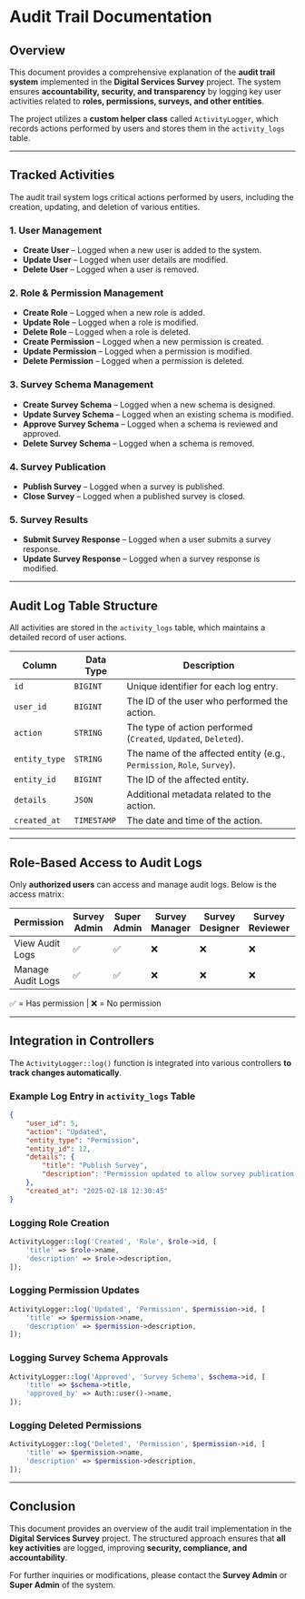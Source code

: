 # **Audit Trail Documentation**  

## **Overview**  
This document provides a comprehensive explanation of the **audit trail system** implemented in the **Digital Services Survey** project. The system ensures **accountability, security, and transparency** by logging key user activities related to **roles, permissions, surveys, and other entities**.  

The project utilizes a **custom helper class** called `ActivityLogger`, which records actions performed by users and stores them in the `activity_logs` table.  

---

## **Tracked Activities**  
The audit trail system logs critical actions performed by users, including the creation, updating, and deletion of various entities.  

### **1. User Management**  
- **Create User** – Logged when a new user is added to the system.  
- **Update User** – Logged when user details are modified.  
- **Delete User** – Logged when a user is removed.  

### **2. Role & Permission Management**  
- **Create Role** – Logged when a new role is added.  
- **Update Role** – Logged when a role is modified.  
- **Delete Role** – Logged when a role is deleted.  
- **Create Permission** – Logged when a new permission is created.  
- **Update Permission** – Logged when a permission is modified.  
- **Delete Permission** – Logged when a permission is deleted.  

### **3. Survey Schema Management**  
- **Create Survey Schema** – Logged when a new schema is designed.  
- **Update Survey Schema** – Logged when an existing schema is modified.  
- **Approve Survey Schema** – Logged when a schema is reviewed and approved.  
- **Delete Survey Schema** – Logged when a schema is removed.  

### **4. Survey Publication**  
- **Publish Survey** – Logged when a survey is published.  
- **Close Survey** – Logged when a published survey is closed.  

### **5. Survey Results**  
- **Submit Survey Response** – Logged when a user submits a survey response.  
- **Update Survey Response** – Logged when a survey response is modified.  

---

## **Audit Log Table Structure**  
All activities are stored in the `activity_logs` table, which maintains a detailed record of user actions.  

| **Column**       | **Data Type** | **Description** |
|------------------|-------------|----------------|
| `id`            | `BIGINT`     | Unique identifier for each log entry. |
| `user_id`       | `BIGINT`     | The ID of the user who performed the action. |
| `action`        | `STRING`     | The type of action performed (`Created`, `Updated`, `Deleted`). |
| `entity_type`   | `STRING`     | The name of the affected entity (e.g., `Permission`, `Role`, `Survey`). |
| `entity_id`     | `BIGINT`     | The ID of the affected entity. |
| `details`       | `JSON`       | Additional metadata related to the action. |
| `created_at`    | `TIMESTAMP`  | The date and time of the action. |

---

## **Role-Based Access to Audit Logs**  
Only **authorized users** can access and manage audit logs. Below is the access matrix:

| Permission | Survey Admin | Super Admin | Survey Manager | Survey Designer | Survey Reviewer | Survey Publisher | Survey Operator | Data Analyst |
|------------|-------------|-------------|---------------|----------------|----------------|----------------|----------------|--------------|
| View Audit Logs | ✅ | ✅ | ❌ | ❌ | ❌ | ❌ | ❌ | ❌ |
| Manage Audit Logs | ✅ | ✅ | ❌ | ❌ | ❌ | ❌ | ❌ | ❌ |

✅ = Has permission | ❌ = No permission  

---

## **Integration in Controllers**  
The `ActivityLogger::log()` function is integrated into various controllers **to track changes automatically**.

### **Example Log Entry in `activity_logs` Table**  
```json
{
    "user_id": 5,
    "action": "Updated",
    "entity_type": "Permission",
    "entity_id": 12,
    "details": {
        "title": "Publish Survey",
        "description": "Permission updated to allow survey publication."
    },
    "created_at": "2025-02-18 12:30:45"
}
```

### **Logging Role Creation**  
```php
ActivityLogger::log('Created', 'Role', $role->id, [
    'title' => $role->name,
    'description' => $role->description,
]);
```

### **Logging Permission Updates**  
```php
ActivityLogger::log('Updated', 'Permission', $permission->id, [
    'title' => $permission->name,
    'description' => $permission->description,
]);
```

### **Logging Survey Schema Approvals**  
```php
ActivityLogger::log('Approved', 'Survey Schema', $schema->id, [
    'title' => $schema->title,
    'approved_by' => Auth::user()->name,
]);
```

### **Logging Deleted Permissions**  
```php
ActivityLogger::log('Deleted', 'Permission', $permission->id, [
    'title' => $permission->name,
    'description' => $permission->description,
]);
```

---

## **Conclusion**  
This document provides an overview of the audit trail implementation in the **Digital Services Survey** project. The structured approach ensures that **all key activities** are logged, improving **security, compliance, and accountability**.

For further inquiries or modifications, please contact the **Survey Admin** or **Super Admin** of the system.
